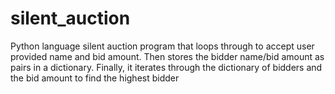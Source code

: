 # silent_auction
Python language silent auction program that loops through to accept user provided name and bid amount. Then stores the bidder name/bid amount as pairs in a dictionary. Finally, it iterates through the dictionary of bidders and the bid amount to find the highest bidder

